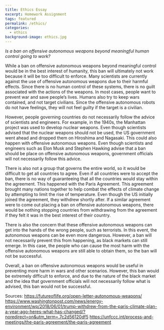 ```yaml
---
title: Ethics Essay
excerpt: Homework Assignment
tags: featured
permalink: /ethics/
categories:
  - ethics
background-image: ethics.jpg
---
```

*Is a ban on offensive autonomous weapons beyond meaningful human control going to work?*

While a ban on offensive autonomous weapons beyond meaningful control would be in the best interest of humanity, this ban will ultimately not work because it will be too difficult to enforce. Many scientists are currently against the use of offensive autonomous weapons due to their harmful effects. Since there is no human control of these systems, there is no guilt associated with the actions of the weapons. In most cases, people want to prevent war and save people’s lives. Humans also try to keep wars contained, and not target civilians. Since the offensive autonomous robots do not have feelings, they will not feel guilty if the target is a civilian.

However, people governing countries do not necessarily follow the advice of scientists and engineers. For example, in the 1940s, the Manhattan project was used to develop nuclear weapons. Even though scientists advised that the nuclear weapons should not be used, the US government went ahead and dropped them on Hiroshima and Nagasaki. This could also happen with offensive autonomous weapons. Even though scientists and engineers such as Elon Musk and Stephen Hawking advise that a ban should be place on offensive autonomous weapons, government officials will not necessarily follow this advice.

There is also not a group that governs the entire world, so it would be difficult to get all countries to agree. Even if all countries were to accept the ban, there is no way of guaranteeing that all the countries would stay within the agreement. This happened with the Paris Agreement. This agreement brought many nations together to help combat the effects of climate change by attempting to limit the rise of temperature. Even though the US initially joined the agreement, they withdrew shortly after. If a similar agreement were to come out placing a ban on offensive autonomous weapons, there would be nothing stopping countries from withdrawing from the agreement if they felt it was in the best interest of their country.  

There is also the concern that these offensive autonomous weapons can get into the hands of the wrong people, such as terrorists. In this event, the autonomous weapons can be even more dangerous. However, a ban will not necessarily prevent this from happening, as black markets can still emerge. In this case, the people who can cause the most harm with the offensive autonomous weapons are still able to obtain them, so the ban will not be successful. 

Overall, a ban on offensive autonomous weapons would be useful in preventing more harm in wars and other scenarios. However, this ban would be extremely difficult to enforce, and due to the nature of the black market and the idea that government officials will not necessarily follow what is advised, this ban would not be successful. 


Sources:
https://futureoflife.org/open-letter-autonomous-weapons/
https://www.washingtonpost.com/news/energy-environment/wp/2018/06/01/trump-withdrew-from-the-paris-climate-plan-a-year-ago-heres-what-has-changed/?noredirect=on&utm_term=.7c2d56120df5
https://unfccc.int/process-and-meetings/the-paris-agreement/the-paris-agreement
